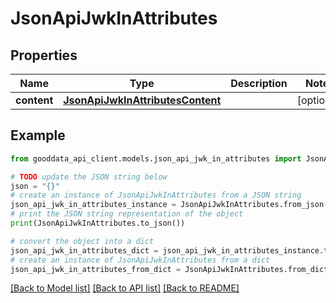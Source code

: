 # JsonApiJwkInAttributes


## Properties

Name | Type | Description | Notes
------------ | ------------- | ------------- | -------------
**content** | [**JsonApiJwkInAttributesContent**](JsonApiJwkInAttributesContent.md) |  | [optional] 

## Example

```python
from gooddata_api_client.models.json_api_jwk_in_attributes import JsonApiJwkInAttributes

# TODO update the JSON string below
json = "{}"
# create an instance of JsonApiJwkInAttributes from a JSON string
json_api_jwk_in_attributes_instance = JsonApiJwkInAttributes.from_json(json)
# print the JSON string representation of the object
print(JsonApiJwkInAttributes.to_json())

# convert the object into a dict
json_api_jwk_in_attributes_dict = json_api_jwk_in_attributes_instance.to_dict()
# create an instance of JsonApiJwkInAttributes from a dict
json_api_jwk_in_attributes_from_dict = JsonApiJwkInAttributes.from_dict(json_api_jwk_in_attributes_dict)
```
[[Back to Model list]](../README.md#documentation-for-models) [[Back to API list]](../README.md#documentation-for-api-endpoints) [[Back to README]](../README.md)


